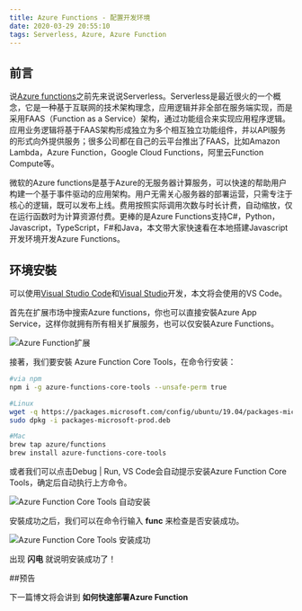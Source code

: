 ```yaml
---
title: Azure Functions - 配置开发环境
date: 2020-03-29 20:55:10
tags: Serverless, Azure, Azure Function
---
```


## 前言

说[Azure functions](https://azure.microsoft.com/services/functions/)之前先来说说Serverless。Serverless是最近很火的一个概念，它是一种基于互联网的技术架构理念，应用逻辑并非全部在服务端实现，而是采用FAAS（Function as a Service）架构，通过功能组合来实现应用程序逻辑。应用业务逻辑将基于FAAS架构形成独立为多个相互独立功能组件，并以API服务的形式向外提供服务；很多公司都在自己的云平台推出了FAAS，比如Amazon Lambda，Azure Function，Google Cloud Functions，阿里云Function Compute等。

微软的Azure functions是基于Azure的无服务器计算服务，可以快速的帮助用户构建一个基于事件驱动的应用架构。用户无需关心服务器的部署运营，只需专注于核心的逻辑，既可以发布上线。费用按照实际调用次数与时长计费，自动缩放，仅在运行函数时为计算资源付费。更棒的是Azure Functions支持C#，Python，Javascript，TypeScript，F#和Java，本文带大家快速看在本地搭建Javascript开发环境开发Azure Functions。

## 环境安裝

可以使用[Visual Studio Code](https://code.visualstudio.com/)和[Visual Studio](https://visualstudio.microsoft.com/)开发，本文将会使用的VS Code。


首先在扩展市场中搜索Azure functions，你也可以直接安裝Azure App Service，这样你就拥有所有相关扩展服务，也可以仅安裝Azure Functions。

![Azure Function扩展](/images/Azure-Function-Ext.jpg)

接著，我们要安裝 Azure Function Core Tools，在命令行安装：

``` bash
#via npm
npm i -g azure-functions-core-tools --unsafe-perm true

#Linux
wget -q https://packages.microsoft.com/config/ubuntu/19.04/packages-microsoft-prod.deb
sudo dpkg -i packages-microsoft-prod.deb

#Mac
brew tap azure/functions
brew install azure-functions-core-tools
```

或者我们可以点击Debug | Run, VS Code会自动提示安装Azure Function Core Tools，确定后自动执行上方命令。

![Azure Function Core Tools 自动安装](/images/Azure-Function-Debug1.jpg)

安裝成功之后，我们可以在命令行输入 **func** 来检查是否安装成功。

![Azure Function Core Tools 安装成功](/images/Azure-Function-Core-Tools.jpg)

出现 **闪电** 就说明安装成功了！

##预告

下一篇博文将会讲到 **如何快速部署Azure Function**
